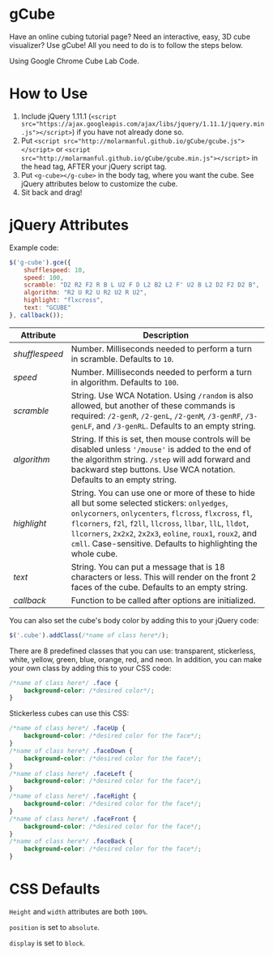 gCube
==================

Have an online cubing tutorial page? Need an interactive, easy, 3D cube visualizer? Use gCube! All you need to do is to follow the steps below.

Using Google Chrome Cube Lab Code.

How to Use
==================

1. Include jQuery 1.11.1 (```<script src="https://ajax.googleapis.com/ajax/libs/jquery/1.11.1/jquery.min.js"></script>```) if you have not already done so.
2. Put ```<script src="http://molarmanful.github.io/gCube/gcube.js"></script>``` or ```<script src="http://molarmanful.github.io/gCube/gcube.min.js"></script>``` in the head tag, AFTER your jQuery script tag.
3. Put ```<g-cube></g-cube>``` in the body tag, where you want the cube. See jQuery attributes below to customize the cube.
4. Sit back and drag!

jQuery Attributes
==================
Example code:
```javascript
$('g-cube').gce({
	shufflespeed: 10,
	speed: 100,
	scramble: "D2 R2 F2 R B L U2 F D L2 B2 L2 F' U2 B L2 D2 F2 D2 B",
	algorithm: "R2 U R2 U R2 U2 R U2",
	highlight: "flxcross",
	text: "GCUBE"
}, callback());
```
| Attribute | Description |
|-----------|-------------|
| _shufflespeed_ | Number. Milliseconds needed to perform a turn in scramble. Defaults to `10`. |
| _speed_ | Number. Milliseconds needed to perform a turn in algorithm. Defaults to `100`. |
| _scramble_ | String. Use WCA Notation. Using `/random` is also allowed, but another of these commands is required: `/2-genR`, `/2-genL`, `/2-genM`, `/3-genRF`, `/3-genLF`, and `/3-genRL`. Defaults to an empty string. |
| _algorithm_ | String. If this is set, then mouse controls will be disabled unless `'/mouse'` is added to the end of the algorithm string. `/step` will add forward and backward step buttons. Use WCA notation. Defaults to an empty string. |
| _highlight_ | String. You can use one or more of these to hide all but some selected stickers: `onlyedges`, `onlycorners`, `onlycenters`, `flcross`, `flxcross`, `fl`, `flcorners`, `f2l`, `f2ll`, `llcross`, `llbar`, `llL`, `lldot`, `llcorners`, `2x2x2`, `2x2x3`, `eoline`, `roux1`, `roux2`, and `cmll`. Case-sensitive. Defaults to highlighting the whole cube. |
| _text_ | String. You can put a message that is 18 characters or less. This will render on the front 2 faces of the cube. Defaults to an empty string. |
| _callback_ | Function to be called after options are initialized. |

You can also set the cube's body color by adding this to your jQuery code:
```javascript
$('.cube').addClass(/*name of class here*/);
```

There are 8 predefined classes that you can use: transparent, stickerless, white, yellow, green, blue, orange, red, and neon. In addition, you can make your own class by adding this to your CSS code:
```css
/*name of class here*/ .face {
	background-color: /*desired color*/;
}
```

Stickerless cubes can use this CSS:
```css
/*name of class here*/ .faceUp {
	background-color: /*desired color for the face*/;
}
/*name of class here*/ .faceDown {
	background-color: /*desired color for the face*/;
}
/*name of class here*/ .faceLeft {
	background-color: /*desired color for the face*/;
}
/*name of class here*/ .faceRight {
	background-color: /*desired color for the face*/;
}
/*name of class here*/ .faceFront {
	background-color: /*desired color for the face*/;
}
/*name of class here*/ .faceBack {
	background-color: /*desired color for the face*/;
}
```

CSS Defaults
==================
`Height` and `width` attributes are both `100%`.

`position` is set to `absolute`.

`display` is set to `block`.
